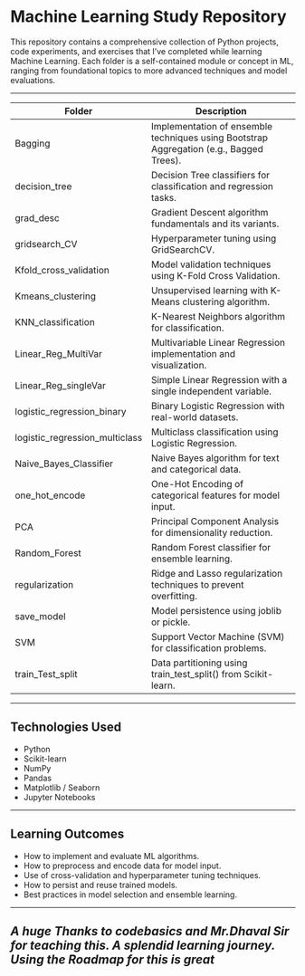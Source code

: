 # **Machine Learning Study Repository**

This repository contains a comprehensive collection of Python projects, code experiments, and exercises that I’ve completed while learning Machine Learning. 
Each folder is a self-contained module or concept in ML, ranging from foundational topics to more advanced techniques and model evaluations.

-----------------------------------------------------------------------------------------------------------------------------------------------------------------

| Folder | Description |
|--------|-------------|
| Bagging | Implementation of ensemble techniques using Bootstrap Aggregation (e.g., Bagged Trees). |
| decision_tree | Decision Tree classifiers for classification and regression tasks. |
| grad_desc | Gradient Descent algorithm fundamentals and its variants. |
| gridsearch_CV | Hyperparameter tuning using GridSearchCV. |
| Kfold_cross_validation | Model validation techniques using K-Fold Cross Validation. |
| Kmeans_clustering | Unsupervised learning with K-Means clustering algorithm. |
| KNN_classification | K-Nearest Neighbors algorithm for classification. |
| Linear_Reg_MultiVar | Multivariable Linear Regression implementation and visualization. |
| Linear_Reg_singleVar | Simple Linear Regression with a single independent variable. |
| logistic_regression_binary | Binary Logistic Regression with real-world datasets. |
| logistic_regression_multiclass | Multiclass classification using Logistic Regression. |
| Naive_Bayes_Classifier | Naive Bayes algorithm for text and categorical data. |
| one_hot_encode | One-Hot Encoding of categorical features for model input. |
| PCA | Principal Component Analysis for dimensionality reduction. |
| Random_Forest | Random Forest classifier for ensemble learning. |
| regularization | Ridge and Lasso regularization techniques to prevent overfitting. |
| save_model | Model persistence using joblib or pickle. |
| SVM | Support Vector Machine (SVM) for classification problems. |
| train_Test_split | Data partitioning using train_test_split() from Scikit-learn. |

----------------------------------------------------------------------------------------------------------------------------------------------------------------------
## **Technologies Used**

- Python
- Scikit-learn
- NumPy
- Pandas
- Matplotlib / Seaborn
- Jupyter Notebooks
--------------------------------------------------------------------------------------------------------------------------------------------------------------------- 
## **Learning Outcomes**

- How to implement and evaluate ML algorithms.
- How to preprocess and encode data for model input.
- Use of cross-validation and hyperparameter tuning techniques.
- How to persist and reuse trained models.
- Best practices in model selection and ensemble learning.
-----------------------------------------------------------------------------------------------------------------------------------------------------------------------
## ***A huge Thanks to codebasics and Mr.Dhaval Sir for teaching this. A splendid learning journey. Using the Roadmap for this is great***
